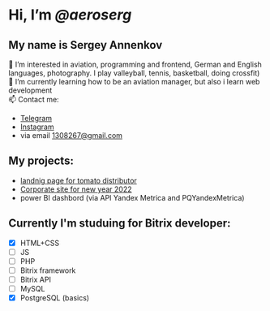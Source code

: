 # Hi, I’m _@aeroserg_
## My name is Sergey Annenkov
👀 I’m interested in aviation, programming and frontend, German and English languages, photography. I play valleyball, tennis, basketball, doing crossfit)  
🌱 I’m currently learning how to be an aviation manager, but also i learn web development  
📫 Contact me:  
- [Telegram](https://t.me/airserg)
- [Instagram](instagram.com/aeroserg)
- via email [1308267@gmail.com](mailto:1308267@gmail.com)
## My projects: ## 
- [landnig page for tomato distributor](http://tezinvest.ru)
- [Corporate site for new year 2022](https://ancor-group.com/happynewyear)
- power BI dashbord (via API Yandex Metrica and PQYandexMetrica)
## Currently I'm studuing for Bitrix developer:
- [x] HTML+CSS
- [ ] JS
- [ ] PHP
- [ ] Bitrix framework
- [ ] Bitrix API
- [ ] MySQL
- [x] PostgreSQL (basics)
